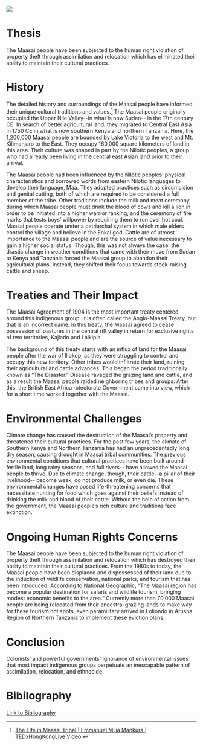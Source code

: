 
<a href="https://juncture-digital.org"><img src="https://juncture-digital.org/images/ve-button.png"></a>

<param ve-config 
       title="Maasai: Indigenous People "
       author="By: Kaylee, Marshury, and Sadie"
       banner="https://www.masaimara.com/assets/img/maasai-people-masai-mara.jpg" 
       layout="vertical">
 
<!-- Entities discussed throughout the essay are typically defined before the essay text and
     are thus available in all text.  Entity identifiers (QIDs) can be found in either
     Wikipedia or Wikidata (https://www.wikidata.org)> -->
<param ve-entity eid="Q185372"> <!-- testing 1-->
<param ve-entity eid="Q41264"> <!-- testing 2 -->
<param ve-entity eid="Q221092"> <!-- testing 3 -->
<param ve-entity eid="Q36600"> <!-- testing 4 -->

# Thesis
The Maasai people have been subjected to the human right violation of property theft through assimilation and relocation which has eliminated their ability to maintain their cultural practices.

<param ve-image label="Maasai Tribe" url="https://www.masaimara.com/assets/img/maasai-people-masai-mara-kenya.jpg">

# History

The detailed history and surroundings of the Maasai people have informed their unique cultural traditions and values.[^1] The Maasai people originally occupied the Upper Nile Valley--in what is now Sudan-- in the 17th century CE. In search of better agricultural land, they migrated to Central East Asia in 1750 CE in what is now southern Kenya and northern Tanzania. Here, the 1,200,000 Maasai people are bounded by Lake Victoria to the west and Mt. Kilimanjaro to the East. They occupy 160,000 square kilometers of land in this area. Their culture was shaped in part by the Nilotic peoples, a group who had already been living in the central east Asian land prior to their arrival. 
<param ve-image label="Map" url="http://www.101lasttribes.com/maps/masai_map.jpg">
<param ve-video
	id="https://www.youtube.com/embed/ThcppnztYpw"
	title="The Life in Maasai Tribal|Emmanuel Milia Mankura|TEDxHongKongLive.Youtube:[https://www.youtube.com/watch?v=ThcppnztYpw]">

The Maasai people had been influenced by the Nilotic peoples’ physical characteristics and borrowed words from eastern Nilotic languages to develop their language, Maa. They adopted practices such as circumcision and genital cutting, both of which are required to be considered a full member of the tribe. Other traditions include the milk and meat ceremony, during which Maasai people must drink the blood of cows and kill a lion in order to be initiated into a higher warrior ranking, and the ceremony of fire marks that tests boys’ willpower by requiring them to run over hot coal. Maasai people operate under a patriarchal system in which male elders control the village and believe in the Enkai god. Cattle are of utmost importance to the Maasai people and are the source of value necessary to gain a higher social status. Though, this was not always the case; the drastic change in weather conditions that came with their move from Sudan to Kenya and Tanzania forced the Maasai group to abandon their agricultural plans. Instead, they shifted their focus towards stock-raising cattle and sheep. 
										   
<param ve-compare curtain url="https://www.serengetiparktanzania.com/wp-content/uploads/2019/09/Maasai-Tribe.jpg">
<param ve-compare url="http://userscontent2.emaze.com/images/a9cbd94e-916f-4976-85a0-dffc32788140/04ea984e-fa82-4e80-ab8b-def37bf6e09f.jpg">
<param ve-compare url= http://userscontent2.emaze.com/images/a9cbd94e-916f-4976-85a0-dffc32788140/06600d47-c191-42c6-9fd8-0911a867ee2d.jpg>

# Treaties and Their Impact

The Maasai Agreement of 1904 is the most important treaty centered around this indigenous group. It is often called the Anglo-Maasai Treaty, but that is an incorrect name. In this treaty, the Maasai agreed to cease possession of pastures in the central rift valley in return for exclusive rights of two territories, Kajiado and Laikipia. 

<param ve-image label="Map of Territories" url="https://issafrica.s3.amazonaws.com/site/images/2021-11-03-kenya-county-map.png">

The background of this treaty starts with an influx of land for the Maasai people after the war of Iliokop, as they were struggling to control and occupy this new territory. Other tribes would infiltrate their land, ruining their agricultural and cattle advances. This began the period traditionally known as “The Disaster.” Disease ravaged the grazing land and cattle, and as a result the Maasai people raided neighboring tribes and groups. After this, the British East Africa rotectorate Government came into view, which for a short time worked together with the Maasai. 
<param ve-image 
       manifest="https://issafrica.s3.amazonaws.com/site/images/2021-11-03-kenya-county-map.png">


# Environmental Challenges

Climate change has caused the destruction of the Maasai’s property and threatened their cultural practices. For the past few years, the climate of Southern Kenya and Northern Tanzania has had an unprecedentedly long dry season, causing drought in Maasai tribal communities. The previous environmental conditions that cultural practices have been built around-- fertile land, long rainy seasons, and full rivers-- have allowed the Maasai people to thrive. Due to climate change, though, their cattle--a pillar of their livelihood-- become weak, do not produce milk, or even die. These environmental changes have posed life-threatening concerns that necessitate hunting for food which goes against their beliefs instead of drinking the milk and blood of their cattle. Without the help of action from the government, the Maasai people’s rich culture and traditions face extinction. 

<param ve-compare curtain url="https://i.guim.co.uk/img/static/sys-images/Guardian/Pix/pictures/2011/11/23/1322051615643/Maasai-pastoralists-livin-011.jpg?width=1010&quality=45&auto=format&fit=max&dpr=2&s=b79ae3ee57db2a0e31d758f9252c78be">
<param ve-compare url="https://i.guim.co.uk/img/static/sys-images/Guardian/Pix/pictures/2011/11/23/1322051614542/Maasai-pastoralists-livin-010.jpg?width=1010&quality=45&auto=format&fit=max&dpr=2&s=6f19a2e9ace5f34b8b7e3fc233c6f330">


# Ongoing Human Rights Concerns

The Maasai people have been subjected to the human right violation of property theft through assimilation and relocation which has destroyed their ability to maintain their cultural practices. From the 1980s to today, the Maasai people have been displaced and dispossessed of their land due to the induction of wildlife conservation, national parks, and tourism that has been introduced. According to National Geographic, “The Maasai region has become a popular destination for safaris and wildlife tourism, bringing modest economic benefits to the area.” Currently more than 70,000 Maasai people are being relocated from their ancestral grazing lands to make way for these tourism hot spots, even paramilitary arrived in Loliondo in Arusha Region of Northern Tanzania to implement these eviction plans.

<param ve-compare curtain url="https://static.dw.com/image/61318976_6.jpg">
<param ve-compare url="https://i0.wp.com/www.middleeastmonitor.com/wp-content/uploads/2022/06/GettyImages-1239498359-scaled-e1655908370825.jpg?resize=1200%2C800&quality=85&strip=all&zoom=1&ssl=1" >


# Conclusion
Colonists’ and powerful governments' ignorance of environmental issues that most impact indigenous groups perpetuate an inescapable pattern of assimilation, relocation, and ethnocide.  

<param ve-image url="https://www.brookings.edu/wp-content/uploads/2017/07/maasai-bride_0001.jpg?w=1030&h=580&crop=1">

# Bibilography 
[^1]:[The Life in Maasai Tribal | Emmanuel Milia Mankura | TEDxHongKongLive Video.](https://www.youtube.com/watch?v=ThcppnztYpw)

[Link to Bibliography](https://docs.google.com/document/d/1vnCSVXDvafwNSG1tceAoU2PrsOZRDTWn-dZLkKB2vJ8/edit?usp=sharing)
